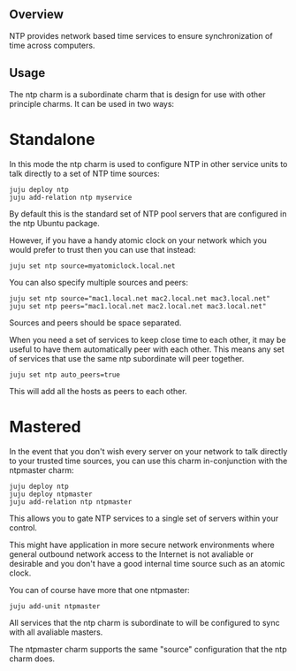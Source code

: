 Overview
--------

NTP provides network based time services to ensure synchronization of time
across computers.

Usage
-----

The ntp charm is a subordinate charm that is design for use with other
principle charms.  It can be used in two ways:

Standalone
==========

In this mode the ntp charm is used to configure NTP in other service units to
talk directly to a set of NTP time sources:

    juju deploy ntp
    juju add-relation ntp myservice

By default this is the standard set of NTP pool servers that are configured in
the ntp Ubuntu package.

However, if you have a handy atomic clock on your network which you would prefer
to trust then you can use that instead:

    juju set ntp source=myatomiclock.local.net

You can also specify multiple sources and peers:

    juju set ntp source="mac1.local.net mac2.local.net mac3.local.net"
    juju set ntp peers="mac1.local.net mac2.local.net mac3.local.net"

Sources and peers should be space separated.

When you need a set of services to keep close time to each other, it may
be useful to have them automatically peer with each other.  This means
any set of services that use the same ntp subordinate will peer together.

    juju set ntp auto_peers=true

This will add all the hosts as peers to each other.

Mastered
========

In the event that you don't wish every server on your network to talk directly to
your trusted time sources, you can use this charm in-conjunction with the ntpmaster
charm:

    juju deploy ntp
    juju deploy ntpmaster
    juju add-relation ntp ntpmaster

This allows you to gate NTP services to a single set of servers within your control.

This might have application in more secure network environments where general
outbound network access to the Internet is not avaliable or desirable and you don't
have a good internal time source such as an atomic clock.

You can of course have more that one ntpmaster:

    juju add-unit ntpmaster

All services that the ntp charm is subordinate to will be configured to sync with
all avaliable masters.

The ntpmaster charm supports the same "source" configuration that the ntp charm does.

